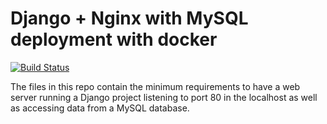# Django + Nginx with MySQL deployment with docker

[![Build Status](https://travis-ci.org/hernandezurbina/TravisDockerTuts.svg?branch=master)](https://travis-ci.org/hernandezurbina/TravisDockerTuts)

The files in this repo contain the minimum requirements to have a web server running a Django project
listening to port 80 in the localhost as well as accessing data from a MySQL database.
